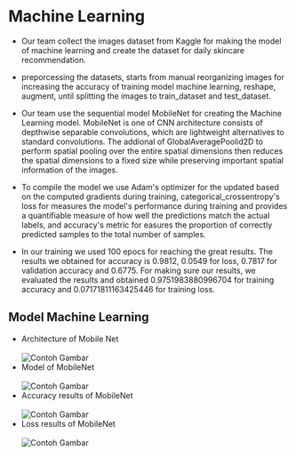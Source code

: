 # Machine Learning
- Our team collect the images dataset from Kaggle for making the model of machine learning and create the dataset for daily skincare recommendation.

- preporcessing the datasets, starts from manual reorganizing images for increasing the accuracy of training model machine learning, reshape, augment, until splitting the images to train_dataset and test_dataset.

- Our team use the sequential model MobileNet for creating the Machine Learning model. MobileNet is one of CNN architecture consists of depthwise separable convolutions, which are lightweight alternatives to standard convolutions. The addional of GlobalAveragePoolid2D to perform spatial pooling over the entire spatial dimensions then reduces the spatial dimensions to a fixed size while preserving important spatial information of the images.

 - To compile the model we use Adam's optimizer for the updated based on the computed gradients during training, categorical_crossentropy's loss for measures the model's performance during training and provides a quantifiable measure of how well the predictions match the actual labels, and accuracy's metric for easures the proportion of correctly predicted samples to the total number of samples.

- In our training we used 100 epocs for reaching the great results. The results we obtained for accuracy is 0.9812, 0.0549 for loss, 0.7817 for validation accuracy and 0.6775. For making sure our results, we evaluated the results and obtained 0.9751983880996704 for training accuracy and 0.07171811163425446 for training loss.

## Model Machine Learning
- Architecture of Mobile Net
  <br><br>
![Contoh Gambar](https://drive.google.com/uc?export=view&id=1e38-1kmkxCaHNcqNK155h627XqWarFqN)
- Model of MobileNet
  <br><br>
![Contoh Gambar]( https://drive.google.com/uc?export=view&id=18QDrM0nN0tx46O0frSok2TjZYgwik5yl)
- Accuracy results of MobileNet
  <br><br>
![Contoh Gambar](https://drive.google.com/uc?id=1xI5gKYc91lxVhq59UR8RPttYsgdfR8NZ)
- Loss results of MobileNet
  <br><br>
![Contoh Gambar](https://drive.google.com/uc?id=17fyRxV0lMtrUvqe3Lw06yggu_G3503Bt)



